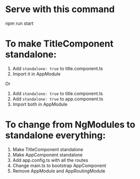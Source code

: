# Serve with this command

npm run start

# To make TitleComponent standalone:

1. Add `standalone: true` to title.component.ts
2. Import it in AppModule

Or

1. Add `standalone: true` to title.component.ts
2. Add `standalone: true` to app.component.ts
3. Import both in AppModule

# To change from NgModules to standalone everything:

1. Make TitleComponent standalone
2. Make AppComponent standalone
3. Add app.config.ts with all the routes
4. Change main.ts to bootstrap AppComponent
5. Remove AppModule and AppRoutingModule
